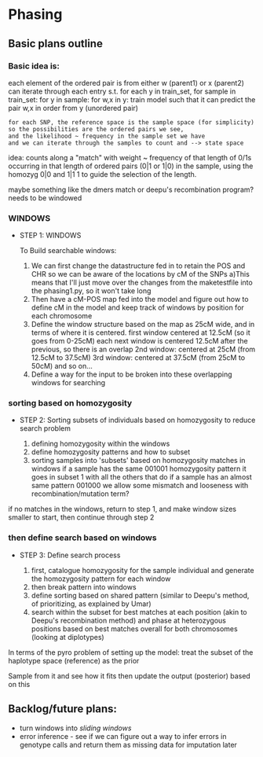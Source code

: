 # Phasing

## Basic plans outline
### Basic idea is: 
each element of the ordered pair is from either w (parent1)  or x (parent2)
can iterate through each entry s.t. for each y in train_set, 
    for sample in train_set:
     for y in sample:
        for w,x in y:
            train model such that it can predict the pair w,x in order from y (unordered pair)
            
    for each SNP, the reference space is the sample space (for simplicity)
    so the possibilities are the ordered pairs we see, 
    and the likelihood ~ frequency in the sample set we have
    and we can iterate through the samples to count and --> state space



idea: counts along a "match" with weight ~ frequency of that length 
of 0/1s occurring in that length of ordered pairs (0|1 or 1|0) in the sample, using the homozyg 
0|0 and 1|1 1 to guide the selection of the length.

maybe something like the dmers match or deepu's recombination program? needs to be windowed


### WINDOWS
- STEP 1: WINDOWS

  To Build searchable windows:
  1) We can first change the datastructure fed in to retain the POS and CHR so we can be aware of the locations by cM of the SNPs
      a)This means that I'll just move over the changes from the maketestfile into the phasing1.py, so it won't take long
  2) Then have a cM-POS map fed into the model and figure out how to define cM in the model and keep track of windows by position for each chromosome
  3) Define the window structure based on the map as 25cM wide, and in terms of where it is centered.
        first window centered at 12.5cM (so it goes from 0-25cM)
        each next window is centered 12.5cM after the previous, so there is an overlap
            2nd window: centered at 25cM (from 12.5cM to 37.5cM)
            3rd window: centered at 37.5cM (from 25cM to 50cM)
            and so on…
  4) Define a way for the input to be broken into these overlapping windows for searching  

### sorting based on homozygosity
- STEP 2: Sorting subsets of individuals based on homozygosity to reduce search problem

  1) defining homozygosity within the windows 
  2) define homozygosity patterns and how to subset
  3) sorting samples into 'subsets' based on homozygosity matches in windows
    if a sample has the same 001001 homozygosity pattern it goes in subset 1 with all the others that do
    if a sample has an almost same pattern 001000 we allow some mismatch and looseness with recombination/mutation term?

if no matches in the windows, return to step 1, and make window sizes smaller to start, then continue through step 2

### then define search based on windows
- STEP 3: Define search process

  1) first, catalogue homozygosity for the sample individual and generate the homozygosity pattern for each window
  2) then break pattern into windows
  3) define sorting based on shared pattern (similar to Deepu's method, of prioritizing, as explained by Umar)
  4) search within the subset for best matches at each position (akin to Deepu's recombination method) and 
    phase at heterozygous positions based on best matches overall for both chromosomes (looking at diplotypes)

In terms of the pyro problem of setting up the model: 
treat the subset of the haplotype space (reference) as the prior

Sample from it and see how it fits
then update the output (posterior) based on this

## Backlog/future plans:
- turn windows into _sliding windows_
- error inference - see if we can figure out a way to infer errors in genotype calls and return them as missing data for imputation later
